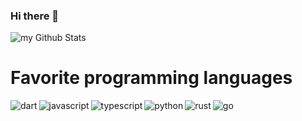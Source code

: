 ### Hi there 👋
<img align="center" src="https://github-readme-stats.vercel.app/api?username=GabrieleGigante&include_all_commits=true&count_private=true&show_icons=true&theme=dracula" alt="my Github Stats"/>

<h1> Favorite programming languages </h1>
<img align="left" src="https://img.shields.io/badge/Dart-0175C2?style=for-the-badge&logo=dart&logoColor=white" alt="dart" />
<img align="left" src="https://img.shields.io/badge/JavaScript-323330?style=for-the-badge&logo=javascript&logoColor=F7DF1E" alt="javascript" />
<img align="left" src="https://img.shields.io/badge/TypeScript-007ACC?style=for-the-badge&logo=typescript&logoColor=white" alt="typescript" />
<img align="left" src="https://img.shields.io/badge/Python-3776AB?style=for-the-badge&logo=python&logoColor=white" alt="python" />
<img align="left" src="https://img.shields.io/badge/Rust-000000?style=for-the-badge&logo=rust&logoColor=white" alt="rust" />
<img align="left" src="https://img.shields.io/badge/Golang-00ADD8?style=for-the-badge&logo=go&logoColor=white" alt="go" />

